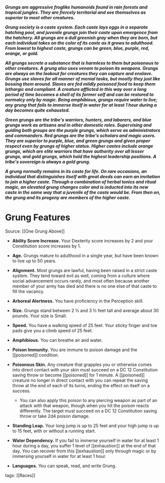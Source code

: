 _**Grungs are aggressive froglike humanoids found in rain forests and tropical jungles. They are fiercely territorial and see themselves as superior to most other creatures.**_

_**Grung society is a caste system. Each caste lays eggs in a separate hatching pool, and juvenile grungs join their caste upon emergence from the hatchery. All grungs are a dull greenish gray when they are born, but each individual takes on the color of its caste as it grows to adulthood. From lowest to highest caste, grungs can be green, blue, purple, red, orange, or gold.**_

_**All grungs secrete a substance that is harmless to them but poisonous to other creatures. A grung also uses venom to poison its weapons. Grungs are always on the lookout for creatures they can capture and enslave. Grungs use slaves for all manner of menial tasks, but mostly they just like bossing them around. Slaves are fed mildly poisoned food to keep them lethargic and compliant. A creature afflicted in this way over a long period of time becomes a shell of its former self and can be restored to normalcy only by magic. Being amphibious, grungs require water to live; any grung that fails to immerse itself in water for at least 1 hour during a day becomes quite exhausted.**_

_**Green grungs are the tribe's warriors, hunters, and laborers, and blue grungs work as artisans and in other domestic roles. Supervising and guiding both groups are the purple grungs, which serve as administrators and commanders. Red grungs are the tribe's scholars and magic users. They are superior to purple, blue, and green grungs and given proper respect even by grungs of higher status. Higher castes include orange grungs, which are elite warriors that have authority over all lesser grungs, and gold grungs, which hold the highest leadership positions. A tribe's sovereign is always a gold grung.**_

_**A grung normally remains in its caste for life. On rare occasions, an individual that distinguishes itself with great deeds can earn an invitation to join a higher caste. Through a combination of herbal tonics and ritual magic, an elevated grung changes color and is inducted into its new caste in the same way that a juvenile of the caste would be. From then on, the grung and its progeny are members of the higher caste.**_

# Grung Features

Source: [[One Grung Above]]

-   **Ability Score Increase.** Your Dexterity score increases by 2 and your Constitution score increases by 1.

-   **Age.** Grungs mature to adulthood in a single year, but have been known to live up to 50 years.

-   **Alignment.** Most grungs are lawful, having been raised in a strict caste system. They tend toward evil as well, coming from a culture where social advancement occurs rarely, and most often because another member of your army has died and there is no one else of that caste to fill the vacancy.

-   **Arboreal Alertness.** You have proficiency in the Perception skill.

-   **Size.** Grungs stand between 2 ½ and 3 ½ feet tall and average about 30 pounds. Your size is Small.

-   **Speed.** You have a walking speed of 25 feet. Your sticky finger and toe pads give you a climb speed of 25 feet.

-   **Amphibious.** You can breathe air and water.

-   **Poison Immunity.** You are immune to poison damage and the [[poisoned]] condition.

-   **Poisonous Skin.** Any creature that grapples you or otherwise comes into direct contact with your skin must succeed on a DC 12 Constitution saving throw or become [[poisoned]] for 1 minute. A [[poisoned]] creature no longer in direct contact with you can repeat the saving throw at the end of each of its turns, ending the effect on itself on a success.
    -   You can also apply this poison to any piercing weapon as part of an attack with that weapon, though when you hit the poison reacts differently. The target must succeed on a DC 12 Constitution saving throw or take 2d4 poison damage.

-   **Standing Leap.** Your long jump is up to 25 feet and your high jump is up to 15 feet, with or without a running start.

-   **Water Dependency.** If you fail to immerse yourself in water for at least 1 hour during a day, you suffer 1 level of [[exhaustion]] at the end of that day. You can recover from this [[exhaustion]] only through magic or by immersing yourself in water for at least 1 hour.

-   **Languages.** You can speak, read, and write Grung.

tags: [[Races]]